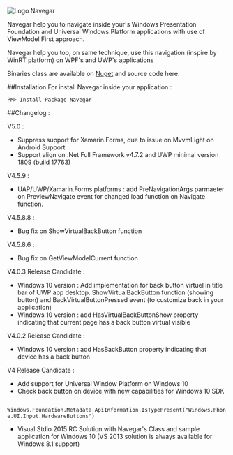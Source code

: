 ![Logo Navegar](http://www.kopigi.fr/navegar/navegar.png)

Navegar help you to navigate inside your's Windows Presentation Foundation and Universal Windows Platform applications with use of ViewModel First approach.

Navegar help you too, on same technique, use this navigation (inspire by WinRT platform) on WPF's and UWP's applications

Binaries class are available on  [Nuget](https://www.nuget.org/packages/Navegar/) and source code here.

##Installation
For install Navegar inside your application :

    PM> Install-Package Navegar 

##Changelog :

V5.0 :

- Suppress support for Xamarin.Forms, due to issue on MvvmLight on Android Support
- Support align on .Net Full  Framework v4.7.2 and UWP minimal version 1809 (build 17763)

V4.5.9 :

- UAP/UWP/Xamarin.Forms platforms : add PreNavigationArgs parmaeter on PreviewNavigate event for changed load function on Navigate function.

V4.5.8.8 :

- Bug fix on ShowVirtualBackButton function

V4.5.8.6 :

- Bug fix on GetViewModelCurrent function

V4.0.3 Release Candidate :

- Windows 10 version : Add implementation for back button virtuel in title bar of UWP app desktop. ShowVirtualBackButton function (showing button) and BackVirtualButtonPressed event (to customize back in your application)
- Windows 10 version : add HasVirtualBackButtonShow property indicating that current page has a back button virtual visible

V4.0.2 Release Candidate :

- Windows 10 version : add HasBackButton property indicating that device has a back button

V4 Release Candidate :

- Add support for Universal Window Platform on Windows 10
- Check back button on device with new capabilities for Windows 10 SDK

<code class="language-csharp">
Windows.Foundation.Metadata.ApiInformation.IsTypePresent("Windows.Phone.UI.Input.HardwareButtons")
</code>

- Visual Stdio 2015 RC Solution with Navegar's Class and sample application for Windows 10 (VS 2013 solution is always available for Windows 8.1 support)
